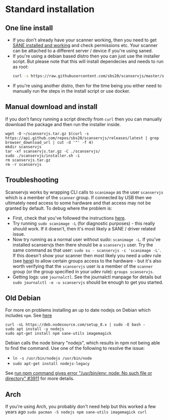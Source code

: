 # Standard installation

## One line install

* If you don't already have your scanner working, then you need to get
  [SANE installed and working](./sane.md) and check permissions etc. Your
  scanner can be attached to a different server / device if you're using saned.
* If you're using a debian based distro then you can just use the installer
  script. But please note that this will install dependecies and needs to run as
  root:
  ```sh
  curl -s https://raw.githubusercontent.com/sbs20/scanservjs/master/server/installer.sh | sudo bash -s -- -a
  ```
* If you're using another distro, then for the time being you either need to
  manually run the steps in the install script or use docker.

## Manual download and install

If you don't fancy running a script directly from `curl` then you can manually
download the package and then run the installer inside.

```
wget -O ~/scanservjs.tar.gz $(curl -s https://api.github.com/repos/sbs20/scanservjs/releases/latest | grep browser_download_url | cut -d '"' -f 4)
mkdir scanservjs
tar -xf scanservjs.tar.gz -C ./scanservjs/
sudo ./scanservjs/installer.sh -i
rm scanservjs.tar.gz
rm -r scanservjs
```

## Troubleshooting

Scanservjs works by wrapping CLI calls to `scanimage` as the user `scanservjs`
which is a member of the `scanner` group. If connected by USB then we ultimately
need access to some hardware and that access may not be granted by default. To
debug where the problem is:

* First, check that you've followed the instructions [here](./sane.md).
* Try running `sudo scanimage -L` (for diagnostic purposes) - this really should
  work. If it doesn't, then it's most likely a SANE / driver related issue.
* Now try running as a normal user without sudo: `scanimage -L`. If you've
  installed scanservjs then there should be a `scanservjs` user. Try the same
  command as that user: `sudo su - scanservjs -c 'scanimage -L'`. If this
  doesn't show your scanner then most likely you need a udev rule (see
  [here](./sane.md)) to allow certain groups access to the hardware - but it's
  also worth verifying that the `scanservjs` user is a member of the `scanner`
  group (or the group specified in your udev rule): `groups scanservjs`.
* Getting logs: use `journalctl`. See the journalctl manpage for details but
  `sudo journalctl -e -u scanservjs` should be enough to get you started.

## Old Debian

For more on problems installing an up to date nodejs on Debian which includes
`npm`. See
[here](https://nodejs.org/en/download/package-manager/#debian-and-ubuntu-based-linux-distributions)

```console
curl -sL https://deb.nodesource.com/setup_8.x | sudo -E bash -
sudo apt install -y nodejs
sudo apt-get install npm sane-utils imagemagick
```

Debian calls the node binary "nodejs", which results in npm not being able to
find the command. Use one of the following to resolve the issue:
* `ln -s /usr/bin/nodejs /usr/bin/node`
* `sudo apt-get install nodejs-legacy`
 
See
[run npm command gives error "/usr/bin/env: node: No such file or directory" #3911](https://github.com/nodejs/node-v0.x-archive/issues/3911#issuecomment-8956154)
for more details.

## Arch

If you're using Arch, you probably don't need help but this worked a few years
ago `sudo pacman -S nodejs npm sane-utils imagemagick curl`